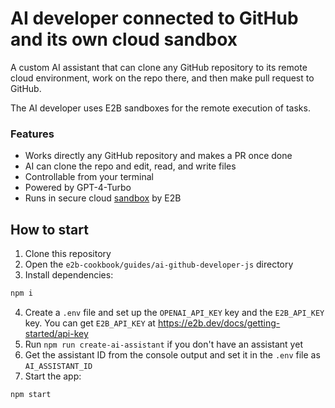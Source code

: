 # AI developer connected to GitHub and its own cloud sandbox

A custom AI assistant that can clone any GitHub repository to its remote cloud environment, work on the repo there, and then make pull request to GitHub.

The AI developer uses E2B sandboxes for the remote execution of tasks.

### Features
- Works directly any GitHub repository and makes a PR once done
- AI can clone the repo and edit, read, and write files
- Controllable from your terminal
- Powered by GPT-4-Turbo
- Runs in secure cloud [sandbox](https://e2b.dev/docs) by E2B


## How to start
1. Clone this repository
2. Open the `e2b-cookbook/guides/ai-github-developer-js` directory
3. Install dependencies:
```sh
npm i
```
4. Create a `.env` file and set up the `OPENAI_API_KEY` key and the `E2B_API_KEY` key. You can get `E2B_API_KEY` at https://e2b.dev/docs/getting-started/api-key
5. Run `npm run create-ai-assistant` if you don't have an assistant yet
6. Get the assistant ID from the console output and set it in the `.env` file as `AI_ASSISTANT_ID`
7. Start the app:
```sh
npm start
```
[//]: # (4. Get OpenAI API key at https://platform.openai.com)

[//]: # (5. Get E2B API key at https://e2b.dev/docs/getting-started/api-key)

[//]: # (6. Start the app:)

[//]: # (```sh)

[//]: # (OPENAI_API_KEY=<your-openai-api-key> E2B_API_KEY=<your-e2b-api-key> node index.js)

[//]: # (```)
